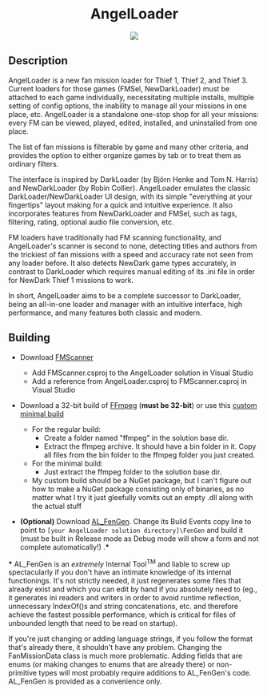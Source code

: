 <h1 align="center">
AngelLoader
</h1>
<p align="center"><img src="http://fenphoenix.com/github/AngelLoader/main_window_cover_2_600.png" /></p>

## Description
AngelLoader is a new fan mission loader for Thief 1, Thief 2, and Thief 3. Current loaders for those games (FMSel, NewDarkLoader) must be attached to each game individually, necessitating multiple installs, multiple setting of config options, the inability to manage all your missions in one place, etc. AngelLoader is a standalone one-stop shop for all your missions: every FM can be viewed, played, edited, installed, and uninstalled from one place.

The list of fan missions is filterable by game and many other criteria, and provides the option to either organize games by tab or to treat them as ordinary filters.

The interface is inspired by DarkLoader (by Björn Henke and Tom N. Harris) and NewDarkLoader (by Robin Collier). AngelLoader emulates the classic DarkLoader/NewDarkLoader UI design, with its simple "everything at your fingertips" layout making for a quick and intuitive experience. It also incorporates features from NewDarkLoader and FMSel, such as tags, filtering, rating, optional audio file conversion, etc.

FM loaders have traditionally had FM scanning functionality, and AngelLoader's scanner is second to none, detecting titles and authors from the trickiest of fan missions with a speed and accuracy rate not seen from any loader before. It also detects NewDark game types accurately, in contrast to DarkLoader which requires manual editing of its .ini file in order for NewDark Thief 1 missions to work.

In short, AngelLoader aims to be a complete successor to DarkLoader, being an all-in-one loader and manager with an intuitive interface, high performance, and many features both classic and modern.

## Building
- Download [FMScanner](https://github.com/FenPhoenix/FMScanner)
    - Add FMScanner.csproj to the AngelLoader solution in Visual Studio
    - Add a reference from AngelLoader.csproj to FMScanner.csproj in Visual Studio
    
- Download a 32-bit build of [FFmpeg](https://ffmpeg.zeranoe.com/builds/) (**must be 32-bit**) or use this [custom minimal build](https://www.dropbox.com/s/hguxwku13kf16zc/ffmpeg_minimal_AngelLoader.zip)
    - For the regular build:
        - Create a folder named "ffmpeg" in the solution base dir.
        - Extract the ffmpeg archive. It should have a bin folder in it. Copy all files from the bin folder to the ffmpeg folder you just created.
    - For the minimal build:
        - Just extract the ffmpeg folder to the solution base dir.
    - My custom build should be a NuGet package, but I can't figure out how to make a NuGet package consisting only of binaries, as no matter what I try it just gleefully vomits out an empty .dll along with the actual stuff
    
- **(Optional)** Download [AL_FenGen](https://github.com/FenPhoenix/AL_FenGen). Change its Build Events copy line to point to `[your AngelLoader solution directory]\FenGen` and build it (must be built in Release mode as Debug mode will show a form and not complete automatically!) .**\***

**\*** AL_FenGen is an _extremely_ Internal Tool<sup>TM</sup> and liable to screw up spectacularly if you don't have an intimate knowledge of its internal functionings. It's not strictly needed, it just regenerates some files that already exist and which you can edit by hand if you absolutely need to (eg., it generates ini readers and writers in order to avoid runtime reflection, unnecessary IndexOf()s and string concatenations, etc. and therefore achieve the fastest possible performance, which is critical for files of unbounded length that need to be read on startup).

If you're just changing or adding language strings, if you follow the format that's already there, it shouldn't have any problem. Changing the FanMissionData class is much more problematic. Adding fields that are enums (or making changes to enums that are already there) or non-primitive types will most probably require additions to AL_FenGen's code. AL_FenGen is provided as a convenience only.
